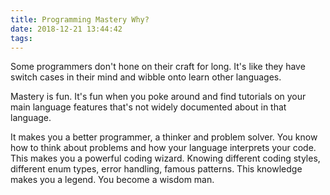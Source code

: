 ```yaml
---
title: Programming Mastery Why?
date: 2018-12-21 13:44:42
tags:
---
```


Some programmers don't hone on their craft for long. It's like they have switch cases in their mind and wibble onto learn other languages.

Mastery is fun. It's fun when you poke around and find tutorials on your main language features that's not widely documented about in that language.

It makes you a better programmer, a thinker and problem solver. You know how to think about problems and how your language interprets your code. This makes you a powerful coding wizard. Knowing different coding styles, different enum types, error handling, famous patterns. This knowledge makes you a legend. You become a wisdom man.